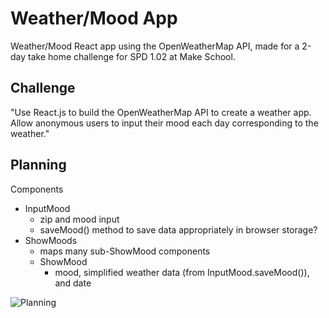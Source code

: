 # Weather/Mood App
Weather/Mood React app using the OpenWeatherMap API, made for a 2-day take home challenge for SPD 1.02 at Make School.

## Challenge
"Use React.js to build the OpenWeatherMap API to create a weather app. Allow anonymous users to input their mood each day corresponding to the weather."

## Planning
Components
- InputMood
  - zip and mood input
  - saveMood() method to save data appropriately in browser storage?
- ShowMoods
  - maps many sub-ShowMood components
  - ShowMood
    - mood, simplified weather data (from InputMood.saveMood()), and date

![Planning](https://lh3.googleusercontent.com/gLfyDkbvsRhraYVulRlNA6yhn8EXfyAXKnRO6lRy77EfycBGT7GzGBiGujidOPWX8WS9jY07DmN7E3_-DN096cRYa0riEl__4hpSFKI1tA2a73RJljozOE0k9n7lvKHihFmSEZKxMLA_-uMAUs3K4P9GOyEP4jXVtA-qmlc17InwU89VW8xSyN_K8zG1kJ_xA4ntU7lxO3AtwnNY3x6_zGZjuhHn4cAry6dMCQUTSrJiIB7zD2DsHYSeA4ok-yUsKjkd2c3nPzROkj7s6S-RSxO1s_kWSk3qWzrBe--hK1G9LbUQzwtXf-WLfMyurGko40nFuGY7s1FD18J65N-0K-pp5t8-y0SKiJ_x1UX-SlJKGiN3BH6xuxo9DUQRe82jsiK2fRLWebs10QOaLQWt3eOQZ46XO7-ZAXimuMQ43rSlUa48qqH7XPQ4a6k8WO7qBssb0CgXsuW8UzjCjWufPDqjtGOv_3-wX1zyavDvJKwO363WAWCJlAkoa9JSj5tYEanwqwx2CDtY94wxm_2uAosF2DZEzqXymCGKGe4I0KjbS148iFySvd1OfNTdfYObYyMVvz0EBVMtEkOpS1NchQu-45qb8PwnJ5KpreQV0f88SSfH-LjGkyi293X-PJauqJPoCa6cM-t10zT4TYxLLOjwrlfqYHvy=s1878-no)